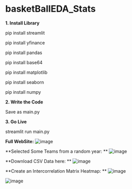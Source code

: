 # basketBallEDA_Stats

**1. Install Library**

pip install streamlit

pip install yfinance

pip install pandas

pip install base64

pip install matplotlib

pip install seaborn

pip install numpy


**2. Write the Code**

Save as main.py


**3. Go Live**

streamlit run main.py

**Full WebSite:**
![image](https://user-images.githubusercontent.com/68965506/229276157-7321c892-8283-4cde-9a1d-d00deb3bb182.png)

**Selected Some Teams from a random year: **
![image](https://user-images.githubusercontent.com/68965506/229276125-6fa3ae4f-6a1b-428f-9b0e-5a1f723168a7.png)

**Download CSV Data here: **
![image](https://user-images.githubusercontent.com/68965506/229276236-9ab8fa97-f10e-43e5-91d3-42a8afd85a29.png)

**Create an Intercorrelation Matrix Heatmap: **
![image](https://user-images.githubusercontent.com/68965506/229276323-2bce845d-6e2b-4bbd-a2a7-ff7141e1474c.png)

![image](https://user-images.githubusercontent.com/68965506/229276281-37fc5eb8-fdcd-497a-9bac-3e2867e541bc.png)

